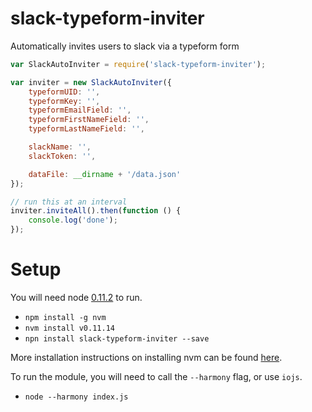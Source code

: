 # slack-typeform-inviter

Automatically invites users to slack via a typeform form

```javascript
var SlackAutoInviter = require('slack-typeform-inviter');

var inviter = new SlackAutoInviter({
	typeformUID: '',
	typeformKey: '',
	typeformEmailField: '',
	typeformFirstNameField: '',
	typeformLastNameField: '',

	slackName: '',
	slackToken: '',

	dataFile: __dirname + '/data.json'
});

// run this at an interval
inviter.inviteAll().then(function () {
	console.log('done');
});
```

# Setup

You will need node [0.11.2](http://blog.nodejs.org/2014/09/24/node-v0-11-14-unstable/) to run. 
-  `npm install -g nvm`
-  `nvm install v0.11.14`
-  `npn install slack-typeform-inviter --save`

More installation instructions on installing nvm can be found [here](https://www.npmjs.com/package/nvm).

To run the module, you will need to call the `--harmony` flag, or use `iojs`.
- `node --harmony index.js`
